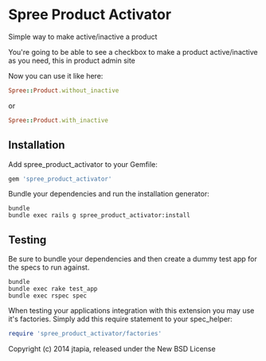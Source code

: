 Spree Product Activator
=====================

Simple way to make active/inactive a product

You're going to be able to see a checkbox to make a product active/inactive as you need, this in product admin site

Now you can use it like here:

```ruby
Spree::Product.without_inactive
```

or

```ruby
Spree::Product.with_inactive
```

Installation
------------

Add spree_product_activator to your Gemfile:

```ruby
gem 'spree_product_activator'
```

Bundle your dependencies and run the installation generator:

```shell
bundle
bundle exec rails g spree_product_activator:install
```

Testing
-------

Be sure to bundle your dependencies and then create a dummy test app for the specs to run against.

```shell
bundle
bundle exec rake test_app
bundle exec rspec spec
```

When testing your applications integration with this extension you may use it's factories.
Simply add this require statement to your spec_helper:

```ruby
require 'spree_product_activator/factories'
```

Copyright (c) 2014 jtapia, released under the New BSD License
